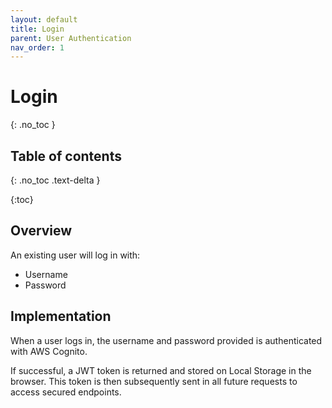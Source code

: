 ```yaml
---
layout: default
title: Login
parent: User Authentication
nav_order: 1
---
```


# Login
{: .no_toc }

## Table of contents
{: .no_toc .text-delta }

{:toc}

## Overview
An existing user will log in with:
* Username
* Password

## Implementation
When a user logs in, the username and password provided is authenticated with AWS Cognito.

If successful, a JWT token is returned and stored on Local Storage in the browser. 
This token is then subsequently sent in all future requests to access secured endpoints.